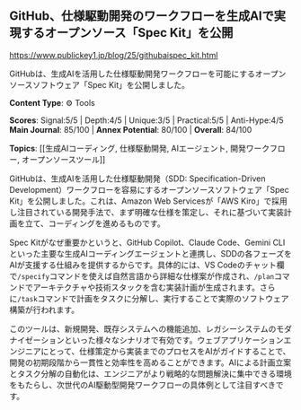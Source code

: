 ## GitHub、仕様駆動開発のワークフローを生成AIで実現するオープンソース「Spec Kit」を公開

https://www.publickey1.jp/blog/25/githubaispec_kit.html

GitHubは、生成AIを活用した仕様駆動開発ワークフローを可能にするオープンソースソフトウェア「Spec Kit」を公開しました。

**Content Type**: ⚙️ Tools

**Scores**: Signal:5/5 | Depth:4/5 | Unique:3/5 | Practical:5/5 | Anti-Hype:4/5
**Main Journal**: 85/100 | **Annex Potential**: 80/100 | **Overall**: 84/100

**Topics**: [[生成AIコーディング, 仕様駆動開発, AIエージェント, 開発ワークフロー, オープンソースツール]]

GitHubは、生成AIを活用した仕様駆動開発（SDD: Specification-Driven Development）ワークフローを容易にするオープンソースソフトウェア「Spec Kit」を公開しました。これは、Amazon Web Servicesが「AWS Kiro」で採用し注目されている開発手法で、まず明確な仕様を策定し、それに基づいて実装計画を立て、コーディングを進めるものです。

Spec Kitがなぜ重要かというと、GitHub Copilot、Claude Code、Gemini CLIといった主要な生成AIコーディングエージェントと連携し、SDDの各フェーズをAIが支援する仕組みを提供するからです。具体的には、VS Codeのチャット欄で`/specify`コマンドを使えば自然言語から詳細な仕様案が作成され、`/plan`コマンドでアーキテクチャや技術スタックを含む実装計画が生成されます。さらに`/task`コマンドで計画をタスクに分解し、実行することで実際のソフトウェア構築が行われます。

このツールは、新規開発、既存システムへの機能追加、レガシーシステムのモダナイゼーションといった様々なシナリオで有効です。ウェブアプリケーションエンジニアにとって、仕様策定から実装までのプロセスをAIがガイドすることで、開発の初期段階から一貫性と効率性を高めることができます。AIによる計画立案とタスク分解の自動化は、エンジニアがより戦略的な問題解決に集中できる環境をもたらし、次世代のAI駆動型開発ワークフローの具体例として注目すべきです。